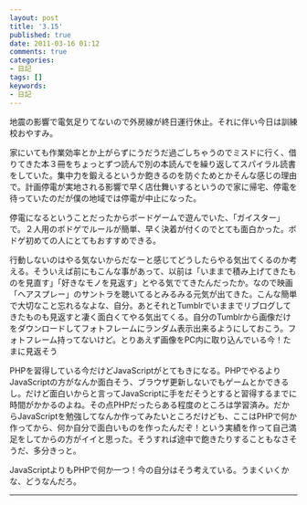 ```yaml
---
layout: post
title: '3.15'
published: true
date: 2011-03-16 01:12
comments: true
categories:
- 日記
tags: []
keywords:
- 日記
---
```

地震の影響で電気足りてないので外房線が終日運行休止。それに伴い今日は訓練校おやすみ。

家にいても作業効率とか上がらずにうだうだ過ごしちゃうのでミスドに行く、借りてきた本３冊をちょっとずつ読んで別の本読んでを繰り返してスパイラル読書をしていた。集中力を鍛えるというか飽きるのを防ぐためとかそんな感じの理由で。計画停電が実地される影響で早く店仕舞いするというので家に帰宅、停電を待っていたのだが僕の地域では停電が中止になった。

停電になるということだったからボードゲームで遊んでいた、「ガイスター」で。２人用のボドゲでルールが簡単、早く決着が付くのでとても面白かった。ボドゲ初めての人にとてもおすすめできる。

行動しないのはやる気ないからだなーと感じてどうしたらやる気出てくるのか考える。そういえば前にもこんな事があって、以前は「いままで積み上げてきたものを見直す」「好きなモノを見返す」とやる気でてきたんだったか。なので映画「ヘアスプレー」のサントラを聴いてるとみるみる元気が出てきた。こんな簡単で大切なこと忘れるなよな、自分。あとそれとTumblrでいままでリブログしてきたものも見返すと凄く面白くてやる気出てくる。自分のTumblrから画像だけをダウンロードしてフォトフレームにランダム表示出来るようにしておこう。フォトフレーム持ってないけど。とりあえず画像をPC内に取り込んでいる今！たまに見返そう

PHPを習得している今だけどJavaScriptがとてもきになる。PHPでやるよりJavaScriptの方がなんか面白そう、ブラウザ更新しないでもゲームとかできるし。だけど面白いからと言ってJavaScriptに手をだそうとすると習得するまでに時間がかかるのよね。その点PHPだったらある程度のところは学習済み。だからJavaScriptを勉強してなんか作ってみたいところだけども、ここはPHPで何か作ってから、何か自分で面白いものを作ったんだぞ！という実績を作って自己満足をしてからの方がイイと思った。そうすれば途中で飽きたりすることもなさそうだ、多分きっと。

JavaScriptよりもPHPで何か一つ！今の自分はそう考えている。うまくいくかな、どうなんだろ。

---

